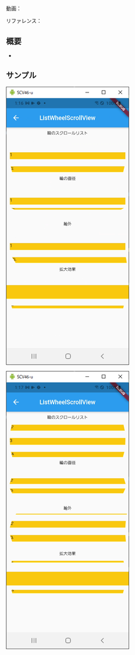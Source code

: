 #

動画：

リファレンス：

## 概要

-

## サンプル

![image-20210915011627434](img/%2369_ListWheelScrollView/image-20210915011627434.png)

![image-20210915011701863](img/%2369_ListWheelScrollView/image-20210915011701863.png)
